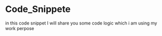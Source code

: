 # Code_Snippete
in this code snippet I will share you some code logic which i am using my work perpose  

